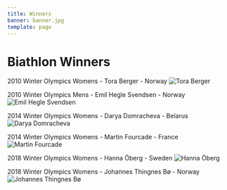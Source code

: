 ```yaml
---
title: Winners
banner: banner.jpg
template: page
---
```


# Biathlon Winners


2010 Winter Olympics Womens - Tora Berger - Norway ![Tora Berger](images/Tora_Berger_2006.jpg)

2010 Winter Olympics Mens - Emil Hegle Svendsen - Norway ![Emil Hegle Svendsen](images/Emil_Hegle_Svendsen.JPG)

2014 Winter Olympics Womens - Darya Domracheva - Belarus ![Darya Domracheva](images/Darya_Domracheva_WCup_Oberhof_2018.jpg)

2014 Winter Olympics Womens - Martin Fourcade - France ![Martin Fourcade](images/Martin_Fourcade_octobre_2017.jpg)

2018 Winter Olympics Womens - Hanna Öberg - Sweden ![Hanna Öberg](images/Hanna_Öberg_2017.jpg)

2018 Winter Olympics Womens - Johannes Thingnes Bø - Norway ![Johannes Thingnes Bø](images/Johannes_Thingnes_Bø_01_(cropped).jpg)
